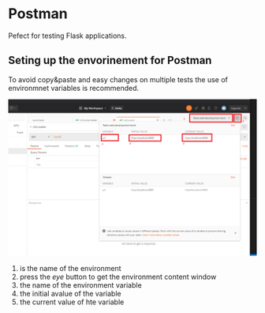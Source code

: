 # Postman 

Pefect for testing Flask applications.

## Seting up the envorinement for Postman ##

To avoid copy&paste and easy changes on multiple tests the use of environmnet variables is recommended.

![The environment](postman-environment.png)

1. is the name of the environment
2. press the _eye_ button to get the environment content window
3. the name of the environment variable
4. the initial avalue of the variable
5. the current value of hte variable



